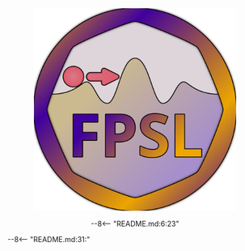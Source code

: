<div align="center">
  <img class="lightmode" style="width: 400px;" src="https://raw.githubusercontent.com/BereauLab/fokker-planck-score-learning/main/docs/logo.svg" />

--8<-- "README.md:6:23"

</div>

--8<-- "README.md:31:"